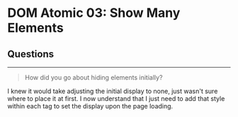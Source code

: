 # DOM Atomic 03: Show Many Elements

## Questions

---

> How did you go about hiding elements initially?

I knew it would take adjusting the initial display to none, just wasn't sure where to place it at first. I now understand that I just need to add that style within each tag to set the display upon the page loading. 